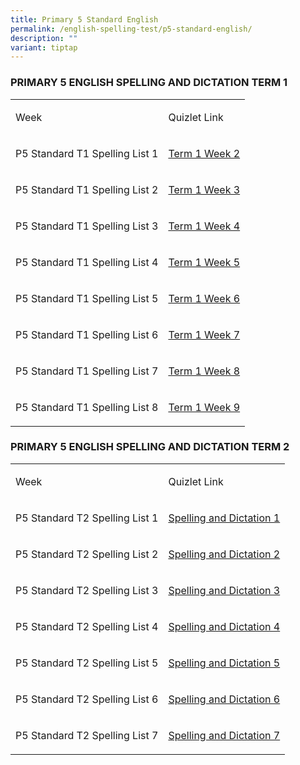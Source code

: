 ```yaml
---
title: Primary 5 Standard English
permalink: /english-spelling-test/p5-standard-english/
description: ""
variant: tiptap
---
```

<h3>PRIMARY 5 ENGLISH SPELLING AND DICTATION TERM 1</h3>
<table>
<tbody>
<tr>
<td rowspan="1" colspan="1">
<p>Week</p>
</td>
<td rowspan="1" colspan="1">
<p>Quizlet Link</p>
</td>
</tr>
<tr>
<td rowspan="1" colspan="1">
<p>P5 Standard T1 Spelling List 1</p>
</td>
<td rowspan="1" colspan="1">
<p><a href="https://quizlet.com/868049711/primary-5-term-1-spelling-list-1-flash-cards/?i=1c2gxb&amp;x=1qqt" rel="noopener noreferrer nofollow" target="_blank">Term 1 Week 2</a>
</p>
</td>
</tr>
<tr>
<td rowspan="1" colspan="1">
<p>P5 Standard T1 Spelling List 2</p>
</td>
<td rowspan="1" colspan="1">
<p><a href="https://quizlet.com/868404130/primary-5-term-1-spelling-list-2-flash-cards/?i=1c2gxb&amp;x=1jqt" rel="noopener noreferrer nofollow" target="_blank">Term 1 Week 3</a>
</p>
</td>
</tr>
<tr>
<td rowspan="1" colspan="1">
<p>P5 Standard T1 Spelling List 3</p>
</td>
<td rowspan="1" colspan="1">
<p><a href="https://quizlet.com/868420978/primary-5-term-1-spelling-list-4-flash-cards/?i=1c2gxb&amp;x=1jqt" rel="noopener noreferrer nofollow" target="_blank">Term 1 Week 4</a>
</p>
</td>
</tr>
<tr>
<td rowspan="1" colspan="1">
<p>P5 Standard T1 Spelling List 4</p>
</td>
<td rowspan="1" colspan="1">
<p><a href="https://quizlet.com/868428260/primary-5-term-1-spelling-list-5-flash-cards/?i=1c2gxb&amp;x=1jqt" rel="noopener noreferrer nofollow" target="_blank">Term 1 Week 5</a>
</p>
</td>
</tr>
<tr>
<td rowspan="1" colspan="1">
<p>P5 Standard T1 Spelling List 5</p>
</td>
<td rowspan="1" colspan="1">
<p><a href="https://quizlet.com/868428260/primary-5-term-1-spelling-list-5-flash-cards/?i=1c2gxb&amp;x=1jqt" rel="noopener noreferrer nofollow" target="_blank">Term 1 Week 6</a>
</p>
</td>
</tr>
<tr>
<td rowspan="1" colspan="1">
<p>P5 Standard T1 Spelling List 6</p>
</td>
<td rowspan="1" colspan="1">
<p><a href="https://quizlet.com/868430070/primary-5-term-1-spelling-list-6-flash-cards/?i=1c2gxb&amp;x=1jqt" rel="noopener noreferrer nofollow" target="_blank">Term 1 Week 7</a>
</p>
</td>
</tr>
<tr>
<td rowspan="1" colspan="1">
<p>P5 Standard T1 Spelling List 7</p>
</td>
<td rowspan="1" colspan="1">
<p><a href="https://quizlet.com/868436105/primary-5-term-1-spelling-list-7-flash-cards/?i=1c2gxb&amp;x=1jqt" rel="noopener noreferrer nofollow" target="_blank">Term 1 Week 8</a>
</p>
</td>
</tr>
<tr>
<td rowspan="1" colspan="1">
<p>P5 Standard T1 Spelling List 8</p>
</td>
<td rowspan="1" colspan="1">
<p><a href="https://quizlet.com/868436835/primary-5-term-1-spelling-list-7-flash-cards/?i=1c2gxb&amp;x=1jqt" rel="noopener noreferrer nofollow" target="_blank">Term 1 Week 9</a>
</p>
</td>
</tr>
</tbody>
</table>
<h3>PRIMARY 5 ENGLISH SPELLING AND DICTATION TERM 2</h3>
<table>
<tbody>
<tr>
<td rowspan="1" colspan="1">
<p>Week</p>
</td>
<td rowspan="1" colspan="1">
<p>Quizlet Link</p>
</td>
</tr>
<tr>
<td rowspan="1" colspan="1">
<p>P5 Standard T2 Spelling List 1</p>
</td>
<td rowspan="1" colspan="1">
<p><a href="https://quizlet.com/896973530/primary-5-term-2-spelling-list-1-flash-cards/?i=1c2gxb&amp;x=1jqt" rel="noopener noreferrer nofollow" target="_blank">Spelling and Dictation 1</a>
</p>
</td>
</tr>
<tr>
<td rowspan="1" colspan="1">
<p>P5 Standard T2 Spelling List 2</p>
</td>
<td rowspan="1" colspan="1">
<p><a href="https://quizlet.com/895753957/primary-5-term-2-spelling-list-2-flash-cards/?i=1c2gxb&amp;x=1jqt" rel="noopener noreferrer nofollow" target="_blank">Spelling and Dictation 2</a>
</p>
</td>
</tr>
<tr>
<td rowspan="1" colspan="1">
<p>P5 Standard T2 Spelling List 3</p>
</td>
<td rowspan="1" colspan="1">
<p><a href="https://quizlet.com/896980904/primary-5-term-2-spelling-list-3-flash-cards/?i=1c2gxb&amp;x=1jqt" rel="noopener noreferrer nofollow" target="_blank">Spelling and Dictation 3</a>
</p>
</td>
</tr>
<tr>
<td rowspan="1" colspan="1">
<p>P5 Standard T2 Spelling List 4</p>
</td>
<td rowspan="1" colspan="1">
<p><a href="https://quizlet.com/896983879/primary-5-term-2-spelling-list-4-flash-cards/?i=1c2gxb&amp;x=1jqt" rel="noopener noreferrer nofollow" target="_blank">Spelling and Dictation 4</a>
</p>
</td>
</tr>
<tr>
<td rowspan="1" colspan="1">
<p>P5 Standard T2 Spelling List 5</p>
</td>
<td rowspan="1" colspan="1">
<p><a href="https://quizlet.com/896988231/primary-5-term-2-spelling-list-5-flash-cards/?i=1c2gxb&amp;x=1jqt" rel="noopener noreferrer nofollow" target="_blank">Spelling and Dictation 5</a>
</p>
</td>
</tr>
<tr>
<td rowspan="1" colspan="1">
<p>P5 Standard T2 Spelling List 6</p>
</td>
<td rowspan="1" colspan="1">
<p><a href="https://quizlet.com/896986819/primary-5-term-2-spelling-list-6-flash-cards/?i=1c2gxb&amp;x=1jqt" rel="noopener noreferrer nofollow" target="_blank">Spelling and Dictation 6</a>
</p>
</td>
</tr>
<tr>
<td rowspan="1" colspan="1">
<p>P5 Standard T2 Spelling List 7</p>
</td>
<td rowspan="1" colspan="1">
<p><a href="https://quizlet.com/868436022/primary-5-term-2-spelling-list-7-flash-cards/?i=1c2gxb&amp;x=1jqt" rel="noopener noreferrer nofollow" target="_blank">Spelling and Dictation 7</a>
</p>
</td>
</tr>
</tbody>
</table>
<p></p>